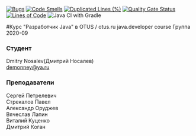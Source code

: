 [![Bugs](https://sonarcloud.io/api/project_badges/measure?project=FFxk4_otus_java_pro_20_09&metric=bugs)](https://sonarcloud.io/dashboard?id=FFxk4_otus_java_pro_20_09)
[![Code Smells](https://sonarcloud.io/api/project_badges/measure?project=FFxk4_otus_java_pro_20_09&metric=code_smells)](https://sonarcloud.io/dashboard?id=FFxk4_otus_java_pro_20_09)
[![Duplicated Lines (%)](https://sonarcloud.io/api/project_badges/measure?project=FFxk4_otus_java_pro_20_09&metric=duplicated_lines_density)](https://sonarcloud.io/dashboard?id=FFxk4_otus_java_pro_20_09)
[![Quality Gate Status](https://sonarcloud.io/api/project_badges/measure?project=FFxk4_otus_java_pro_20_09&metric=alert_status)](https://sonarcloud.io/dashboard?id=FFxk4_otus_java_pro_20_09)
[![Lines of Code](https://sonarcloud.io/api/project_badges/measure?project=FFxk4_otus_java_pro_20_09&metric=ncloc)](https://sonarcloud.io/dashboard?id=FFxk4_otus_java_pro_20_09)
![Java CI with Gradle](https://github.com/FFxk4/otus_java_pro_20_09/workflows/Java+CI+with+Gradle/badge.svg)

#Курс "Разработчик Java" в OTUS / otus.ru java.developer course
Группа 2020-09

### Студент
Dmitry Nosalev(Дмитрий Носалев)<br>
demonney@ya.ru

### Преподаватели
Сергей Петрелевич<br>
Стрекалов Павел<br>
Александр Оруджев<br>
Вячеслав Лапин<br>
Виталий Куценко<br>
Дмитрий Коган